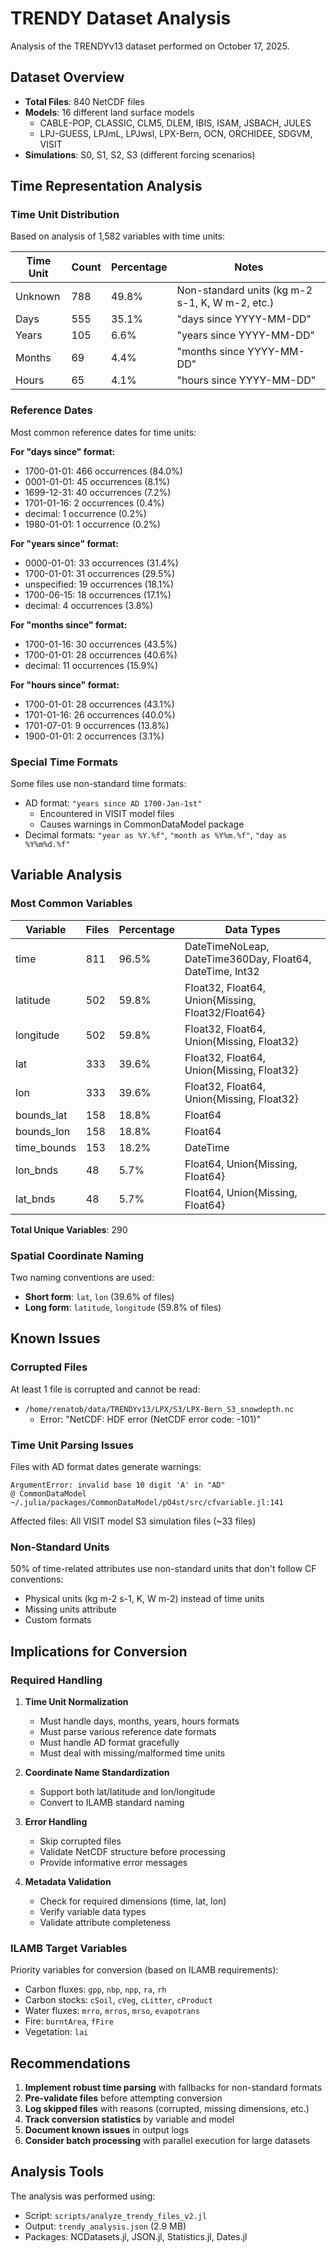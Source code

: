# TRENDY Dataset Analysis

Analysis of the TRENDYv13 dataset performed on October 17, 2025.

## Dataset Overview

- **Total Files**: 840 NetCDF files
- **Models**: 16 different land surface models
  - CABLE-POP, CLASSIC, CLM5, DLEM, IBIS, ISAM, JSBACH, JULES
  - LPJ-GUESS, LPJmL, LPJwsl, LPX-Bern, OCN, ORCHIDEE, SDGVM, VISIT
- **Simulations**: S0, S1, S2, S3 (different forcing scenarios)

## Time Representation Analysis

### Time Unit Distribution

Based on analysis of 1,582 variables with time units:

| Time Unit | Count | Percentage | Notes |
|-----------|-------|------------|-------|
| Unknown   | 788   | 49.8%      | Non-standard units (kg m-2 s-1, K, W m-2, etc.) |
| Days      | 555   | 35.1%      | "days since YYYY-MM-DD" |
| Years     | 105   | 6.6%       | "years since YYYY-MM-DD" |
| Months    | 69    | 4.4%       | "months since YYYY-MM-DD" |
| Hours     | 65    | 4.1%       | "hours since YYYY-MM-DD" |

### Reference Dates

Most common reference dates for time units:

**For "days since" format:**
- 1700-01-01: 466 occurrences (84.0%)
- 0001-01-01: 45 occurrences (8.1%)
- 1699-12-31: 40 occurrences (7.2%)
- 1701-01-16: 2 occurrences (0.4%)
- decimal: 1 occurrence (0.2%)
- 1980-01-01: 1 occurrence (0.2%)

**For "years since" format:**
- 0000-01-01: 33 occurrences (31.4%)
- 1700-01-01: 31 occurrences (29.5%)
- unspecified: 19 occurrences (18.1%)
- 1700-06-15: 18 occurrences (17.1%)
- decimal: 4 occurrences (3.8%)

**For "months since" format:**
- 1700-01-16: 30 occurrences (43.5%)
- 1700-01-01: 28 occurrences (40.6%)
- decimal: 11 occurrences (15.9%)

**For "hours since" format:**
- 1700-01-01: 28 occurrences (43.1%)
- 1701-01-16: 26 occurrences (40.0%)
- 1701-07-01: 9 occurrences (13.8%)
- 1900-01-01: 2 occurrences (3.1%)

### Special Time Formats

Some files use non-standard time formats:
- AD format: `"years since AD 1700-Jan-1st"`
  - Encountered in VISIT model files
  - Causes warnings in CommonDataModel package
- Decimal formats: `"year as %Y.%f"`, `"month as %Y%m.%f"`, `"day as %Y%m%d.%f"`

## Variable Analysis

### Most Common Variables

| Variable | Files | Percentage | Data Types |
|----------|-------|------------|------------|
| time | 811 | 96.5% | DateTimeNoLeap, DateTime360Day, Float64, DateTime, Int32 |
| latitude | 502 | 59.8% | Float32, Float64, Union{Missing, Float32/Float64} |
| longitude | 502 | 59.8% | Float32, Float64, Union{Missing, Float32} |
| lat | 333 | 39.6% | Float32, Float64, Union{Missing, Float32} |
| lon | 333 | 39.6% | Float32, Float64, Union{Missing, Float32} |
| bounds_lat | 158 | 18.8% | Float64 |
| bounds_lon | 158 | 18.8% | Float64 |
| time_bounds | 153 | 18.2% | DateTime |
| lon_bnds | 48 | 5.7% | Float64, Union{Missing, Float64} |
| lat_bnds | 48 | 5.7% | Float64, Union{Missing, Float64} |

**Total Unique Variables**: 290

### Spatial Coordinate Naming

Two naming conventions are used:
- **Short form**: `lat`, `lon` (39.6% of files)
- **Long form**: `latitude`, `longitude` (59.8% of files)

## Known Issues

### Corrupted Files

At least 1 file is corrupted and cannot be read:
- `/home/renatob/data/TRENDYv13/LPX/S3/LPX-Bern_S3_snowdepth.nc`
  - Error: "NetCDF: HDF error (NetCDF error code: -101)"

### Time Unit Parsing Issues

Files with AD format dates generate warnings:
```
ArgumentError: invalid base 10 digit 'A' in "AD"
@ CommonDataModel ~/.julia/packages/CommonDataModel/pO4st/src/cfvariable.jl:141
```

Affected files: All VISIT model S3 simulation files (~33 files)

### Non-Standard Units

50% of time-related attributes use non-standard units that don't follow CF conventions:
- Physical units (kg m-2 s-1, K, W m-2) instead of time units
- Missing units attribute
- Custom formats

## Implications for Conversion

### Required Handling

1. **Time Unit Normalization**
   - Must handle days, months, years, hours formats
   - Must parse various reference date formats
   - Must handle AD format gracefully
   - Must deal with missing/malformed time units

2. **Coordinate Name Standardization**
   - Support both lat/latitude and lon/longitude
   - Convert to ILAMB standard naming

3. **Error Handling**
   - Skip corrupted files
   - Validate NetCDF structure before processing
   - Provide informative error messages

4. **Metadata Validation**
   - Check for required dimensions (time, lat, lon)
   - Verify variable data types
   - Validate attribute completeness

### ILAMB Target Variables

Priority variables for conversion (based on ILAMB requirements):
- Carbon fluxes: `gpp`, `nbp`, `npp`, `ra`, `rh`
- Carbon stocks: `cSoil`, `cVeg`, `cLitter`, `cProduct`
- Water fluxes: `mrro`, `mrros`, `mrso`, `evapotrans`
- Fire: `burntArea`, `fFire`
- Vegetation: `lai`

## Recommendations

1. **Implement robust time parsing** with fallbacks for non-standard formats
2. **Pre-validate files** before attempting conversion
3. **Log skipped files** with reasons (corrupted, missing dimensions, etc.)
4. **Track conversion statistics** by variable and model
5. **Document known issues** in output logs
6. **Consider batch processing** with parallel execution for large datasets

## Analysis Tools

The analysis was performed using:
- Script: `scripts/analyze_trendy_files_v2.jl`
- Output: `trendy_analysis.json` (2.9 MB)
- Packages: NCDatasets.jl, JSON.jl, Statistics.jl, Dates.jl
